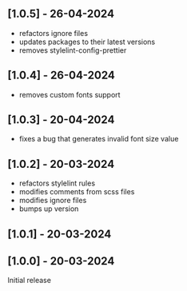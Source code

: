 ## [1.0.5] - 26-04-2024

- refactors ignore files
- updates packages to their latest versions
- removes stylelint-config-prettier

## [1.0.4] - 26-04-2024

- removes custom fonts support

## [1.0.3] - 20-04-2024

- fixes a bug that generates invalid font size value

## [1.0.2] - 20-03-2024

- refactors stylelint rules
- modifies comments from scss files
- modifies ignore files
- bumps up version

## [1.0.1] - 20-03-2024

## [1.0.0] - 20-03-2024

Initial release
